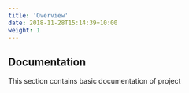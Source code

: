 ```yaml
---
title: 'Overview'
date: 2018-11-28T15:14:39+10:00
weight: 1
---
```


## Documentation

This section contains basic documentation of project
